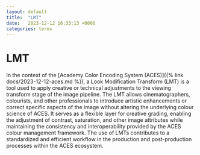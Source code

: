 ```yaml
---
layout: default
title:  "LMT"
date:   2023-12-12 16:33:13 +0000
categories: terms
---
```



# LMT

In the context of the [Academy Color Encoding System (ACES)]({% link docs/2023-12-12-aces.md %}), a Look Modification Transform (LMT) is a tool used to apply creative or technical adjustments to the viewing transform stage of the image pipeline. The LMT allows cinematographers, colourists, and other professionals to introduce artistic enhancements or correct specific aspects of the image without altering the underlying colour science of ACES. It serves as a flexible layer for creative grading, enabling the adjustment of contrast, saturation, and other image attributes while maintaining the consistency and interoperability provided by the ACES colour management framework. The use of LMTs contributes to a standardized and efficient workflow in the production and post-production processes within the ACES ecosystem.